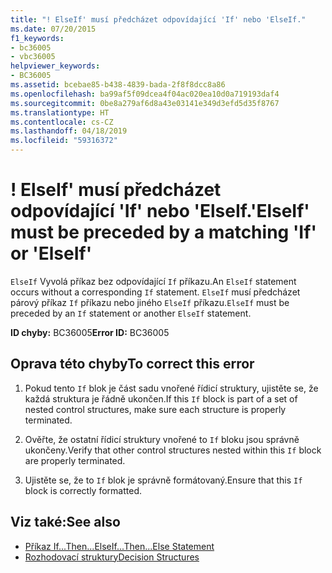 ```yaml
---
title: "! ElseIf' musí předcházet odpovídající 'If' nebo 'ElseIf."
ms.date: 07/20/2015
f1_keywords:
- bc36005
- vbc36005
helpviewer_keywords:
- BC36005
ms.assetid: bcebae85-b438-4839-bada-2f8f8dcc8a86
ms.openlocfilehash: ba99af5f09dcea4f04ac020ea10d0a719193daf4
ms.sourcegitcommit: 0be8a279af6d8a43e03141e349d3efd5d35f8767
ms.translationtype: HT
ms.contentlocale: cs-CZ
ms.lasthandoff: 04/18/2019
ms.locfileid: "59316372"
---
```

# <a name="elseif-must-be-preceded-by-a-matching-if-or-elseif"></a><span data-ttu-id="59913-102">! ElseIf' musí předcházet odpovídající 'If' nebo 'ElseIf.</span><span class="sxs-lookup"><span data-stu-id="59913-102">'ElseIf' must be preceded by a matching 'If' or 'ElseIf'</span></span>
<span data-ttu-id="59913-103">`ElseIf` Vyvolá příkaz bez odpovídající `If` příkazu.</span><span class="sxs-lookup"><span data-stu-id="59913-103">An `ElseIf` statement occurs without a corresponding `If` statement.</span></span> <span data-ttu-id="59913-104">`ElseIf` musí předcházet párový příkaz `If` příkazu nebo jiného `ElseIf` příkazu.</span><span class="sxs-lookup"><span data-stu-id="59913-104">`ElseIf` must be preceded by an `If` statement or another `ElseIf` statement.</span></span>  
  
 <span data-ttu-id="59913-105">**ID chyby:** BC36005</span><span class="sxs-lookup"><span data-stu-id="59913-105">**Error ID:** BC36005</span></span>  
  
## <a name="to-correct-this-error"></a><span data-ttu-id="59913-106">Oprava této chyby</span><span class="sxs-lookup"><span data-stu-id="59913-106">To correct this error</span></span>  
  
1. <span data-ttu-id="59913-107">Pokud tento `If` blok je část sadu vnořené řídicí struktury, ujistěte se, že každá struktura je řádně ukončen.</span><span class="sxs-lookup"><span data-stu-id="59913-107">If this `If` block is part of a set of nested control structures, make sure each structure is properly terminated.</span></span>  
  
2. <span data-ttu-id="59913-108">Ověřte, že ostatní řídicí struktury vnořené to `If` bloku jsou správně ukončeny.</span><span class="sxs-lookup"><span data-stu-id="59913-108">Verify that other control structures nested within this `If` block are properly terminated.</span></span>  
  
3. <span data-ttu-id="59913-109">Ujistěte se, že to `If` blok je správně formátovaný.</span><span class="sxs-lookup"><span data-stu-id="59913-109">Ensure that this `If` block is correctly formatted.</span></span>  
  
## <a name="see-also"></a><span data-ttu-id="59913-110">Viz také:</span><span class="sxs-lookup"><span data-stu-id="59913-110">See also</span></span>

- [<span data-ttu-id="59913-111">Příkaz If...Then...Else</span><span class="sxs-lookup"><span data-stu-id="59913-111">If...Then...Else Statement</span></span>](../../visual-basic/language-reference/statements/if-then-else-statement.md)
- [<span data-ttu-id="59913-112">Rozhodovací struktury</span><span class="sxs-lookup"><span data-stu-id="59913-112">Decision Structures</span></span>](../../visual-basic/programming-guide/language-features/control-flow/decision-structures.md)
